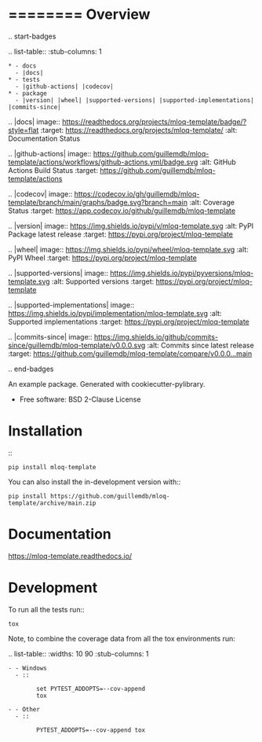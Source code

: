========
Overview
========

.. start-badges

.. list-table::
    :stub-columns: 1

    * - docs
      - |docs|
    * - tests
      - |github-actions| |codecov|
    * - package
      - |version| |wheel| |supported-versions| |supported-implementations| |commits-since|
.. |docs| image:: https://readthedocs.org/projects/mloq-template/badge/?style=flat
    :target: https://readthedocs.org/projects/mloq-template/
    :alt: Documentation Status

.. |github-actions| image:: https://github.com/guillemdb/mloq-template/actions/workflows/github-actions.yml/badge.svg
    :alt: GitHub Actions Build Status
    :target: https://github.com/guillemdb/mloq-template/actions

.. |codecov| image:: https://codecov.io/gh/guillemdb/mloq-template/branch/main/graphs/badge.svg?branch=main
    :alt: Coverage Status
    :target: https://app.codecov.io/github/guillemdb/mloq-template

.. |version| image:: https://img.shields.io/pypi/v/mloq-template.svg
    :alt: PyPI Package latest release
    :target: https://pypi.org/project/mloq-template

.. |wheel| image:: https://img.shields.io/pypi/wheel/mloq-template.svg
    :alt: PyPI Wheel
    :target: https://pypi.org/project/mloq-template

.. |supported-versions| image:: https://img.shields.io/pypi/pyversions/mloq-template.svg
    :alt: Supported versions
    :target: https://pypi.org/project/mloq-template

.. |supported-implementations| image:: https://img.shields.io/pypi/implementation/mloq-template.svg
    :alt: Supported implementations
    :target: https://pypi.org/project/mloq-template

.. |commits-since| image:: https://img.shields.io/github/commits-since/guillemdb/mloq-template/v0.0.0.svg
    :alt: Commits since latest release
    :target: https://github.com/guillemdb/mloq-template/compare/v0.0.0...main



.. end-badges

An example package. Generated with cookiecutter-pylibrary.

* Free software: BSD 2-Clause License

Installation
============

::

    pip install mloq-template

You can also install the in-development version with::

    pip install https://github.com/guillemdb/mloq-template/archive/main.zip


Documentation
=============


https://mloq-template.readthedocs.io/


Development
===========

To run all the tests run::

    tox

Note, to combine the coverage data from all the tox environments run:

.. list-table::
    :widths: 10 90
    :stub-columns: 1

    - - Windows
      - ::

            set PYTEST_ADDOPTS=--cov-append
            tox

    - - Other
      - ::

            PYTEST_ADDOPTS=--cov-append tox
